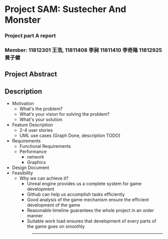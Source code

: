 # Project SAM: Sustecher And Monster
### Project part A report
### Member: 11812301 王浩, 11811408 李昶 11811410 李奇隆 11812925黄子健
## **Project Abstract**
## **Description**
* Motivation
  * What's the problem?
  * What's your vision for solving the problem?
  * What's your solution
* Feature Description 
  * 2-4 user stories
  * UML use cases (Graph Done, description TODO)
* Requirements
  * Functional Requirements
  * Performance
    * network
    * Graphics
* Design Document
* Feasibility
  * Why we can achieve it?
    * Unreal engine provides us a complete system for game development
    * Github can help us accomplish tasks efficiently
    * Good analysis of the game mechanism ensure the efficient development of the game
    * Reasonable timeline guarantees the whole project in an order manner
    * Suitable work load ensures that development of every parts of the game goes on smoothly
    >* ****


